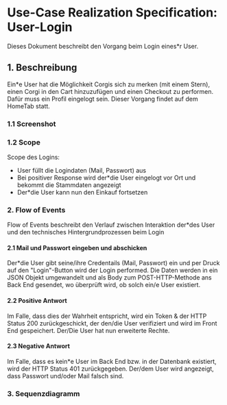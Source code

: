 # Use-Case Realization Specification: User-Login
Dieses Dokument beschreibt den Vorgang beim Login eines*r User.

## 1. Beschreibung
Ein*e User hat die Möglichkeit Corgis sich zu merken (mit einem Stern), einen Corgi in den Cart hinzuzufügen und einen Checkout zu performen.
Dafür muss ein Profil eingelogt sein. Dieser Vorgang findet auf dem HomeTab statt. 

### 1.1 Screenshot

### 1.2 Scope
Scope des Logins:
- User füllt die Logindaten (Mail, Passwort) aus
- Bei positiver Response wird der*die User eingelogt vor Ort und bekommt die Stammdaten angezeigt
- Der*die User kann nun den Einkauf fortsetzen

### 2. Flow of Events
Flow of Events beschreibt den Verlauf zwischen Interaktion der*des User und den technisches Hintergrundprozessen beim Login

#### 2.1 Mail und Passwort eingeben und abschicken
Der*die User gibt seine/ihre Credentails (Mail, Passwort) ein und per Druck auf den "Login"-Button wird der Login performed. Die Daten werden in ein JSON Objekt umgewandelt und als Body zum POST-HTTP-Methode ans Back End gesendet, wo überprüft wird, ob solch ein/e User existiert. 

#### 2.2 Positive Antwort
Im Falle, dass dies der Wahrheit entspricht, wird ein Token & der HTTP Status 200 zurückgeschickt, der den/die User verifiziert und wird im Front End gespeichert. 
Der/Die User hat nun erweiterte Rechte.

#### 2.3 Negative Antwort
Im Falle, dass es kein*e User im Back End bzw. in der Datenbank existiert, wird der HTTP Status 401 zurückgegeben. 
Der/dem User wird angezeigt, dass Passwort und/oder Mail falsch sind.

### 3. Sequenzdiagramm
[//]: # (TODO Login-Aktivitätdiagramm ergänzen)
